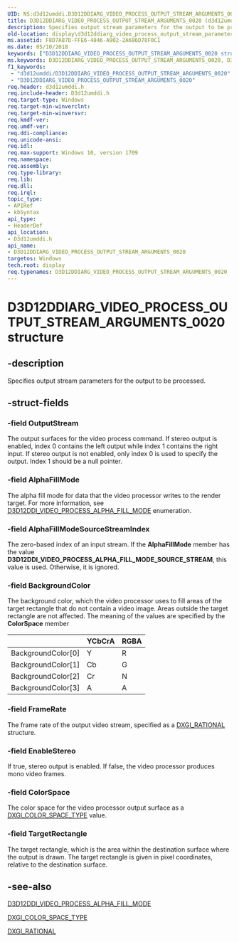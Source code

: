 ```yaml
---
UID: NS:d3d12umddi.D3D12DDIARG_VIDEO_PROCESS_OUTPUT_STREAM_ARGUMENTS_0020
title: D3D12DDIARG_VIDEO_PROCESS_OUTPUT_STREAM_ARGUMENTS_0020 (d3d12umddi.h)
description: Specifies output stream parameters for the output to be processed.
old-location: display\d3d12ddiarg_video_process_output_stream_parameters.htm
ms.assetid: F8D7A87D-FFE6-4846-A902-2A686D78F0C1
ms.date: 05/10/2018
keywords: ["D3D12DDIARG_VIDEO_PROCESS_OUTPUT_STREAM_ARGUMENTS_0020 structure"]
ms.keywords: D3D12DDIARG_VIDEO_PROCESS_OUTPUT_STREAM_ARGUMENTS_0020, D3D12DDIARG_VIDEO_PROCESS_OUTPUT_STREAM_ARGUMENTS_0020 structure [Display Devices], d3d12umddi/D3D12DDIARG_VIDEO_PROCESS_OUTPUT_STREAM_ARGUMENTS_0020, display.d3d12ddiarg_video_process_output_stream_parameters
f1_keywords:
 - "d3d12umddi/D3D12DDIARG_VIDEO_PROCESS_OUTPUT_STREAM_ARGUMENTS_0020"
 - "D3D12DDIARG_VIDEO_PROCESS_OUTPUT_STREAM_ARGUMENTS_0020"
req.header: d3d12umddi.h
req.include-header: D3d12umddi.h
req.target-type: Windows
req.target-min-winverclnt:
req.target-min-winversvr:
req.kmdf-ver:
req.umdf-ver:
req.ddi-compliance:
req.unicode-ansi:
req.idl:
req.max-support: Windows 10, version 1709
req.namespace:
req.assembly:
req.type-library:
req.lib:
req.dll:
req.irql:
topic_type:
- APIRef
- kbSyntax
api_type:
- HeaderDef
api_location:
- D3d12umddi.h
api_name:
- D3D12DDIARG_VIDEO_PROCESS_OUTPUT_STREAM_ARGUMENTS_0020
targetos: Windows
tech.root: display
req.typenames: D3D12DDIARG_VIDEO_PROCESS_OUTPUT_STREAM_ARGUMENTS_0020
---
```


# D3D12DDIARG_VIDEO_PROCESS_OUTPUT_STREAM_ARGUMENTS_0020 structure


## -description


Specifies output stream parameters for the output to be processed.


## -struct-fields




### -field OutputStream

The output surfaces for the video process command.  If stereo output is enabled, index 0 contains the left output while index  1 contains the right input.  If stereo output is not enabled, only index 0 is used to specify the output. Index 1 should be a null pointer.


### -field AlphaFillMode

The alpha fill mode for data that the video processor writes to the render target.  For more information, see <a href="/windows-hardware/drivers/ddi/d3d12umddi/ne-d3d12umddi-d3d12ddi_video_process_alpha_fill_mode_0020">D3D12DDI_VIDEO_PROCESS_ALPHA_FILL_MODE</a> enumeration. 


### -field AlphaFillModeSourceStreamIndex

The zero-based index of an input stream. If the <b>AlphaFillMode</b> member has the value <b>D3D12DDI_VIDEO_PROCESS_ALPHA_FILL_MODE_SOURCE_STREAM</b>, this value is used. Otherwise, it is ignored.


### -field BackgroundColor

The background color, which the video processor uses to fill areas of the target rectangle that do not contain a video image. Areas outside the target rectangle are not affected.  The meaning of the values are specified by the <b>ColorSpace</b> member

||YCbCrA|RGBA|
|--- |--- |--- |
|BackgroundColor[0]|Y|R|
|BackgroundColor[1]|Cb|G|
|BackgroundColor[2]|Cr|N|
|BackgroundColor[3]|A|A|


### -field FrameRate

The frame rate of the output video stream, specified as a <a href="https://msdn.microsoft.com/0a878d11-dc90-4cad-bde5-54a135e53a86">DXGI_RATIONAL</a> structure.


### -field EnableStereo

If true, stereo output is enabled. If false, the video processor produces mono video frames.


### -field ColorSpace

The color space for the video processor output surface as a <a href="/windows/win32/api/dxgicommon/ne-dxgicommon-dxgi_color_space_type">DXGI_COLOR_SPACE_TYPE</a> value.


### -field TargetRectangle

The target rectangle, which is the area within the destination surface where the output is drawn. The target rectangle is given in pixel coordinates, relative to the destination surface.


## -see-also




<a href="/windows-hardware/drivers/ddi/d3d12umddi/ne-d3d12umddi-d3d12ddi_video_process_alpha_fill_mode_0020">D3D12DDI_VIDEO_PROCESS_ALPHA_FILL_MODE</a>



<a href="/windows/win32/api/dxgicommon/ne-dxgicommon-dxgi_color_space_type">DXGI_COLOR_SPACE_TYPE</a>



<a href="https://msdn.microsoft.com/0a878d11-dc90-4cad-bde5-54a135e53a86">DXGI_RATIONAL</a>
 

 